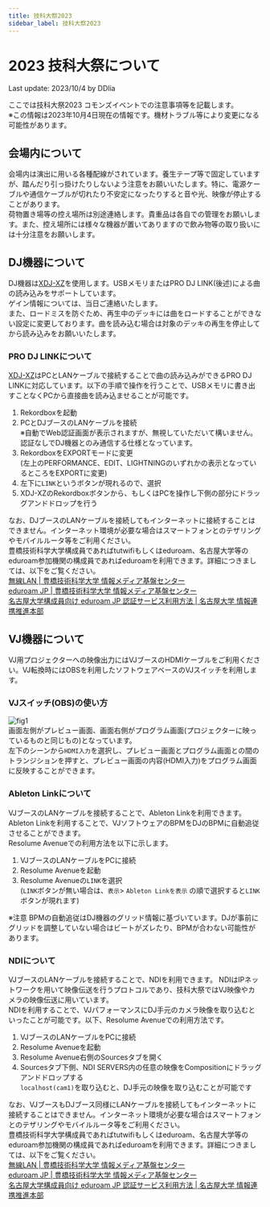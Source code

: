 ```yaml
---
title: 技科大祭2023
sidebar_label: 技科大祭2023
---
```

# 2023 技科大祭について
Last update: 2023/10/4 by DDlia   

ここでは技科大祭2023 コモンズイベントでの注意事項等を記載します。  
※この情報は2023年10月4日現在の情報です。機材トラブル等により変更になる可能性があります。  

## 会場内について
会場内は演出に用いる各種配線がされています。養生テープ等で固定していますが、踏んだり引っ掛けたりしないよう注意をお願いいたします。特に、電源ケーブルや通信ケーブルが切れたり不安定になったりすると音や光、映像が停止することがあります。  
荷物置き場等の控え場所は別途連絡します。貴重品は各自での管理をお願いします。また、控え場所には様々な機器が置いてありますので飲み物等の取り扱いには十分注意をお願いします。  

## DJ機器について
DJ機器は[XDJ-XZ](https://www.pioneerdj.com/ja-jp/product/all-in-one-system/xdj-xz/black/overview/)を使用します。USBメモリまたはPRO DJ LINK(後述)による曲の読み込みをサポートしています。  
ゲイン情報については、当日ご連絡いたします。  
また、ロードミスを防ぐため、再生中のデッキには曲をロードすることができない設定に変更しております。曲を読み込む場合は対象のデッキの再生を停止してから読み込みをお願いいたします。

### PRO DJ LINKについて
[XDJ-XZ](https://www.pioneerdj.com/ja-jp/product/all-in-one-system/xdj-xz/black/overview/)はPCとLANケーブルで接続することで曲の読み込みができるPRO DJ LINKに対応しています。以下の手順で操作を行うことで、USBメモリに書き出すことなくPCから直接曲を読み込ませることが可能です。  
1. Rekordboxを起動
2. PCとDJブースのLANケーブルを接続  
※自動でWeb認証画面が表示されますが、無視していただいて構いません。認証なしでDJ機器とのみ通信する仕様となっています。
3. RekordboxをEXPORTモードに変更  
(左上のPERFORMANCE、EDIT、LIGHTNINGのいずれかの表示となっているところをEXPORTに変更)
4. 左下に`LINK`というボタンが現れるので、選択
5. XDJ-XZのRekordboxボタンから、もしくはPCを操作し下側の部分にドラッグアンドドロップを行う  

なお、DJブースのLANケーブルを接続してもインターネットに接続することはできません。インターネット環境が必要な場合はスマートフォンとのテザリングやモバイルルータ等をご利用ください。  
豊橋技術科学大学構成員であればtutwifiもしくはeduroam、名古屋大学等のeduroam参加機関の構成員であればeduroamを利用できます。詳細につきましては、以下をご覧ください。  
[無線LAN | 豊橋技術科学大学 情報メディア基盤センター](https://imc.tut.ac.jp/network/wlan.html)  
[eduroam JP | 豊橋技術科学大学 情報メディア基盤センター](https://imc.tut.ac.jp/network/eduroam.html)  
[名古屋大学構成員向け eduroam JP 認証サービス利用方法 | 名古屋大学 情報連携推進本部](https://icts.nagoya-u.ac.jp/ja/services/eduroam/)  

## VJ機器について
VJ用プロジェクターへの映像出力にはVJブースのHDMIケーブルをご利用ください。VJ転換時にはOBSを利用したソフトウェアベースのVJスイッチを利用します。

### VJスイッチ(OBS)の使い方
![fig1](https://cdn.discordapp.com/attachments/982839912887877716/1159126777277464676/image.png?ex=651ec06f&is=651d6eef&hm=a71d386160b6126c5411134f0852f9f0d783db6005324c6e8a5b4f70244a88b2&)  
画面左側がプレビュー画面、画面右側がプログラム画面(プロジェクターに映っているものと同じもの)となっています。  
左下のシーンから`HDMI入力`を選択し、プレビュー画面とプログラム画面との間のトランジションを押すと、プレビュー画面の内容(HDMI入力)をプログラム画面に反映することができます。

### Ableton Linkについて
VJブースのLANケーブルを接続することで、Ableton Linkを利用できます。 Ableton Linkを利用することで、VJソフトウェアのBPMをDJのBPMに自動追従させることができます。  
Resolume Avenueでの利用方法を以下に示します。  
1. VJブースのLANケーブルをPCに接続  
2. Resolume Avenueを起動
3. Resolume Avenueの`LINK`を選択  
(`LINK`ボタンが無い場合は、`表示`> `Ableton Linkを表示` の順で選択すると`LINK`ボタンが現れます)  

※注意 BPMの自動追従はDJ機器のグリッド情報に基づいています。DJが事前にグリッドを調整していない場合はビートがズレたり、BPMが合わない可能性があります。

### NDIについて
VJブースのLANケーブルを接続することで、NDIを利用できます。 NDIはIPネットワークを用いて映像伝送を行うプロトコルであり、技科大祭ではVJ映像やカメラの映像伝送に用いています。  
NDIを利用することで、VJパフォーマンスにDJ手元のカメラ映像を取り込むといったことが可能です。以下、Resolume Avenueでの利用方法です。  
1. VJブースのLANケーブルをPCに接続  
2. Resolume Avenueを起動  
3. Resolume Avenue右側のSourcesタブを開く
4. Sourcesタブ下側、NDI SERVERS内の任意の映像をCompositionにドラッグアンドドロップする  
`localhost(cam1)`を取り込むと、DJ手元の映像を取り込むことが可能です

なお、VJブースもDJブース同様にLANケーブルを接続してもインターネットに接続することはできません。インターネット環境が必要な場合はスマートフォンとのテザリングやモバイルルータ等をご利用ください。  
豊橋技術科学大学構成員であればtutwifiもしくはeduroam、名古屋大学等のeduroam参加機関の構成員であればeduroamを利用できます。詳細につきましては、以下をご覧ください。  
[無線LAN | 豊橋技術科学大学 情報メディア基盤センター](https://imc.tut.ac.jp/network/wlan.html)  
[eduroam JP | 豊橋技術科学大学 情報メディア基盤センター](https://imc.tut.ac.jp/network/eduroam.html)  
[名古屋大学構成員向け eduroam JP 認証サービス利用方法 | 名古屋大学 情報連携推進本部](https://icts.nagoya-u.ac.jp/ja/services/eduroam/)  